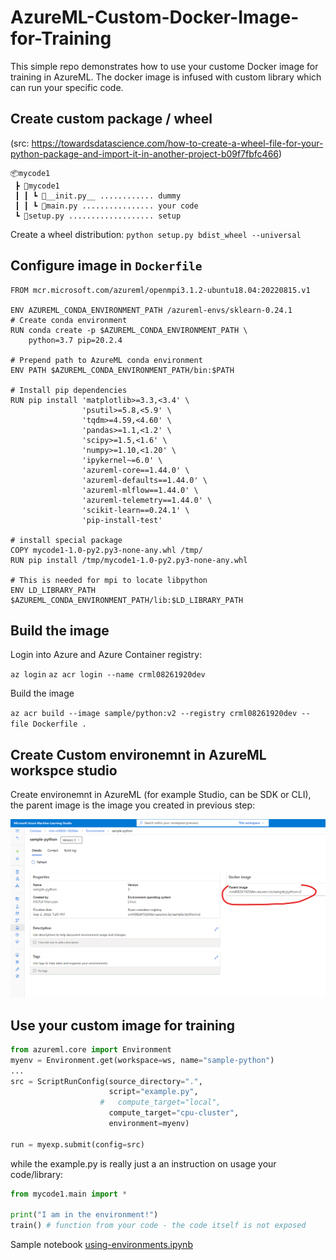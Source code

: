 # AzureML-Custom-Docker-Image-for-Training

This simple repo demonstrates how to use your custome Docker image for training in AzureML. The docker image is infused with custom library which can run your specific code.

## Create custom package / wheel
(src: https://towardsdatascience.com/how-to-create-a-wheel-file-for-your-python-package-and-import-it-in-another-project-b09f7fbfc466)
```
📦mycode1
 ┣ 📂mycode1
 ┃ ┃ ┗ 📜__init.py__ ............ dummy
 ┃ ┃ ┗ 📜main.py ................ your code
 ┗ 📜setup.py ................... setup
```

Create a wheel distribution:
`python setup.py bdist_wheel --universal`

## Configure image in `Dockerfile`
```shell
FROM mcr.microsoft.com/azureml/openmpi3.1.2-ubuntu18.04:20220815.v1

ENV AZUREML_CONDA_ENVIRONMENT_PATH /azureml-envs/sklearn-0.24.1
# Create conda environment
RUN conda create -p $AZUREML_CONDA_ENVIRONMENT_PATH \
    python=3.7 pip=20.2.4

# Prepend path to AzureML conda environment
ENV PATH $AZUREML_CONDA_ENVIRONMENT_PATH/bin:$PATH

# Install pip dependencies
RUN pip install 'matplotlib>=3.3,<3.4' \
                'psutil>=5.8,<5.9' \
                'tqdm>=4.59,<4.60' \
                'pandas>=1.1,<1.2' \
                'scipy>=1.5,<1.6' \
                'numpy>=1.10,<1.20' \
                'ipykernel~=6.0' \
                'azureml-core==1.44.0' \
                'azureml-defaults==1.44.0' \
                'azureml-mlflow==1.44.0' \
                'azureml-telemetry==1.44.0' \
                'scikit-learn==0.24.1' \
                'pip-install-test'

# install special package
COPY mycode1-1.0-py2.py3-none-any.whl /tmp/
RUN pip install /tmp/mycode1-1.0-py2.py3-none-any.whl

# This is needed for mpi to locate libpython
ENV LD_LIBRARY_PATH $AZUREML_CONDA_ENVIRONMENT_PATH/lib:$LD_LIBRARY_PATH

```

## Build the image

Login into Azure and Azure Container registry:

`az login`
`az acr login --name crml08261920dev`

Build the image

`az acr build --image sample/python:v2 --registry crml08261920dev --file Dockerfile .`


## Create Custom environemnt in AzureML workspce studio

Create environemnt in AzureML (for example Studio, can be SDK or CLI), the parent image is the image you created in previous step:

![portal](./media/porta1.png)

## Use your custom image for training
```python
from azureml.core import Environment
myenv = Environment.get(workspace=ws, name="sample-python")
...
src = ScriptRunConfig(source_directory=".",
                      script="example.py",
                    #   compute_target="local",
                      compute_target="cpu-cluster",
                      environment=myenv)

run = myexp.submit(config=src)
```

while the example.py​ is really just a an instruction on usage your code/library:

```python
from mycode1.main import *

print("I am in the environment!")
train() # function from your code - the code itself is not exposed
```

Sample notebook [using-environments.ipynb](./code/using-environments.ipynb)